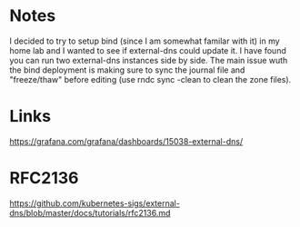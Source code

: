 # Notes

I decided to try to setup bind (since I am somewhat familar with it) in my home lab and I wanted to see if external-dns could update it. I have found you can run two external-dns instances side by side.  The main issue wuth the bind deployment is making sure to sync the journal file and "freeze/thaw" before editing (use rndc sync -clean to clean the zone files).
 
# Links

https://grafana.com/grafana/dashboards/15038-external-dns/

# RFC2136

https://github.com/kubernetes-sigs/external-dns/blob/master/docs/tutorials/rfc2136.md
